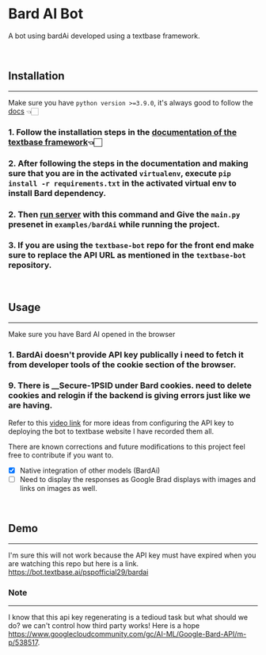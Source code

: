 # Bard AI Bot

A bot using bardAi developed using a textbase framework.

 <br />

## Installation
---
Make sure you have `python version >=3.9.0`, it's always good to follow the [docs](https://docs.textbase.ai/) 👈🏻
### 1. Follow the installation steps in the [documentation of the textbase framework](https://docs.textbase.ai/get-started/installation)👈🏻

### 2. After following the steps in the documentation and making sure that you are in the activated `virtualenv`, execute `pip install -r requirements.txt` in the activated virtual env to install Bard dependency.
### 2. Then [run server](https://docs.textbase.ai/get-started/test-locally#if-you-have-cloned-the-repo) with this command and Give the `main.py` presenet in `examples/bardAi` while running the project.

### 3. If you are using the `textbase-bot` repo for the front end make sure to replace the API URL as mentioned in the `textbase-bot` repository.

 <br />

## Usage
---
Make sure you have Bard AI opened in the browser
### 1. BardAi doesn't provide API key publically i need to fetch it from developer tools of the cookie section of the browser.
### 9. There is __Secure-1PSID under Bard cookies. need to delete cookies and relogin if the backend is giving errors just like we are having.


Refer to this [video link](https://drive.google.com/file/d/1ZDqygsWxe2S_aA60u1ZrxIZhL09uGKjx/view?usp=sharing) for more ideas from configuring the API key to deploying the bot to textbase website I have recorded them all.


There are known corrections and future modifications to this project feel free to contribute if you want to.
- [X] Native integration of other models (BardAi)
- [ ] Need to display the responses as Google Brad displays with images and links on images as well.

 <br />

## Demo
---
I'm sure this will not work because the API key must have expired when you are watching this repo but here is a link.
https://bot.textbase.ai/pspofficial29/bardai


### Note
---
I know that this api key regenerating is a tedioud task but what should we do? we can't control how third party works! Here is a hope https://www.googlecloudcommunity.com/gc/AI-ML/Google-Bard-API/m-p/538517.